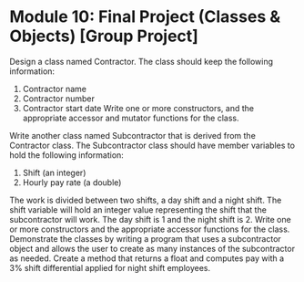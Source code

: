 # Module 10: Final Project (Classes & Objects) [Group Project]

Design a class named Contractor. The class should keep the following information:

1) Contractor name
2) Contractor number
3) Contractor start date Write one or more constructors, and the appropriate accessor and mutator functions for the class.

Write another class named Subcontractor that is derived from the Contractor class. The Subcontractor class should have member variables to hold the following information:
1) Shift (an integer)
2) Hourly pay rate (a double)

The work is divided between two shifts, a day shift and a night shift. The shift variable will hold an integer value representing the shift that the subcontractor will work. The day shift is 1 and the night shift is 2. Write one or more constructors and the appropriate accessor functions for the class. Demonstrate the classes by writing a program that uses a subcontractor object and allows the user to create as many instances of the subcontractor as needed. Create a method that returns a float and computes pay with a 3% shift differential applied for night shift employees.
